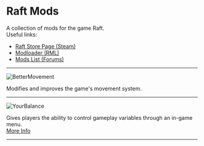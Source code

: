 # Raft Mods
A collection of mods for the game Raft.  
Useful links:
* [Raft Store Page (Steam)](https://store.steampowered.com/app/648800/Raft/)
* [Modloader (RML)](https://www.raftmodding.com/)
* [Mods List (Forums)](https://www.raftmodding.com/forum/viewforum.php?f=6)

---

![BetterMovement](https://i.imgur.com/R9tHDs3.png)

Modifies and improves the game's movement system.

---

![YourBalance](https://i.imgur.com/oJn8uZi.png)

Gives players the ability to control gameplay variables through an in-game menu.  
[More Info](https://www.raftmodding.com/forum/viewtopic.php?f=6&t=2074)

---
